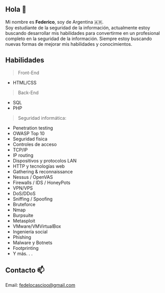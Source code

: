 ## Hola 👋 

Mi nombre es **Federico**, soy de Argentina :argentina:.<br/>Soy estudiante de la seguridad de la información, actualmente estoy buscando desarrollar mis habilidades para convertirme en un profesional completo en la seguridad de la información. Siempre estoy buscando nuevas formas de mejorar mis habilidades y conocimientos.

## Habilidades
>Front-End
- HTML/CSS
>Back-End
- SQL
- PHP

>Seguridad informática:
- Penetration testing
- OWASP Top 10
- Seguridad fisica
- Controles de acceso
- TCP/IP
- IP routing
- Dispositivos y protocolos LAN
- HTTP y tecnologías web
- Gathering & reconnaissance
- Nessus / OpenVAS
- Firewalls / IDS / HoneyPots
- VPN/VPS
- DoS/DDoS
- Sniffing / Spoofing
- Bruteforce
- Nmap
- Burpsuite
- Metasploit
- VMware/VMVirtualBox
- Ingeniería social
- Phishing
- Malware y Botnets
- Footprinting
- Y más. . .

## Contacto 📫
Email: fedelocascioo@gmail.com
